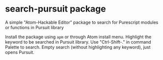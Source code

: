 # search-pursuit package

A simple "Atom-Hackable Editor" package to search for Purescript modules or functions in Pursuit library

Install the package using `apm` or through Atom install menu.
Highlight the keyword to be searched in Pursuit library.
Use "Ctrl-Shift-." in command Palette to search.
Empty search (without highlighting any keyword), just opens Pursuit.
